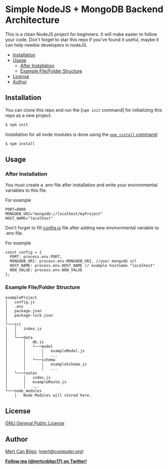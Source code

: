 # Simple NodeJS + MongoDB Backend Architecture


This is a clean NodeJS project for beginners. It will make easier to follow your code. Don't forget to star this repo if you've found it useful, maybe it can help newbie developers in nodeJS.



* [Installation](#installation)
* [Usage](#usage)
  * [After Installation](#after-installation)
  * [Example File/Folder Structure](#example-filefolder-structure)
* [License](#license)
* [Author](#author)

## Installation

You can clone this repo and run the [`npm init` command] for initializing this repo as a new project.


```sh
$ npm init
```


Installation for all node modules is done using the [`npm install` command](https://docs.npmjs.com/getting-started/installing-npm-packages-locally):

```sh
$ npm install
```

## Usage

### After Installation

You must create a .env file after installation and write your environmental variables to this file.

For example

```
PORT=8000
MONGODB_URI="mongodb://localhost/myProject"
HOST_NAME="localhost"
```

Don't forget to fill [config.js](https://github.com/mertcb/simple-node-mongo-architecture/blob/master/config.js) file after adding new environmental variable to .env file.

For example

```
const config = {
  PORT: process.env.PORT,
  MONGODB_URI: process.env.MONGODB_URI, //your mongodb url
  HOST_NAME: process.env.HOST_NAME // example hostname "localhost"
  NEW_VALUE: process.env.NEW_VALUE
};
```
### Example File/Folder Structure

```
exampleProject
│   config.js
│   .env   
│   package.json
│   package-lock.json
│
└───src
│   │   index.js
│   │
│   └───data
│       │   db.js
│       │   └───model
│       │       │   exampleModel.js
│       │       │   ...
│       │   └───schema
│       │       │   exampleSchema.js
│       │       │   ...
│   └───routes
│       │   index.js
│       │   exampleRoute.js
│       │   ...
└───node_modules
    │   Node Modules will stored here.
```


## License

[GNU General Public License](https://www.gnu.org/licenses/gpl-3.0.html)

## Author

[Mert Can Bilgiç](https://github.com/mertcb) ([mert@computer.org](mailto:mert@computer.org))

**[Follow me (@mrtcnblgc17) on Twitter!](https://twitter.com/intent/user?screen_name=mrtcnblgc17)**

